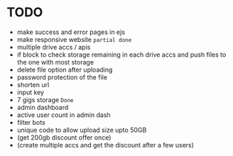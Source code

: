 # TODO

- make success and error pages in ejs
- make responsive website    `partial done`
- multiple drive accs / apis
- if block to check storage remaining in each drive accs and push files to the one with most storage
- delete file option after uploading
- password protection of the file
- shorten url
- input key
- 7 gigs storage `Done`
- admin dashboard
- active user count in admin dash
- filter bots
- unique code to allow upload size upto 50GB
- (get 200gb discount offer once)
- (create multiple accs and get the discount after a few users)
